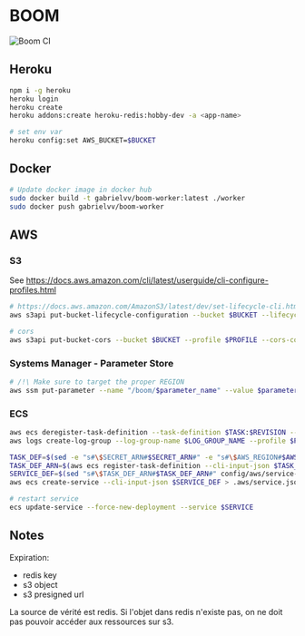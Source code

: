 # BOOM

![Boom CI](https://github.com/gabrielvv/boom/workflows/Boom%20CI/badge.svg)

## Heroku

```sh
npm i -g heroku
heroku login
heroku create
heroku addons:create heroku-redis:hobby-dev -a <app-name>

# set env var
heroku config:set AWS_BUCKET=$BUCKET
```

## Docker

```sh
# Update docker image in docker hub
sudo docker build -t gabrielvv/boom-worker:latest ./worker
sudo docker push gabrielvv/boom-worker
```

## AWS

### S3

See https://docs.aws.amazon.com/cli/latest/userguide/cli-configure-profiles.html

```sh
# https://docs.aws.amazon.com/AmazonS3/latest/dev/set-lifecycle-cli.html
aws s3api put-bucket-lifecycle-configuration --bucket $BUCKET --lifecycle-configuration file://config/aws/bucket-lifecycle.json

# cors
aws s3api put-bucket-cors --bucket $BUCKET --profile $PROFILE --cors-configuration file://config/aws/bucket-cors.json
```

### Systems Manager - Parameter Store

```sh
# /!\ Make sure to target the proper REGION
aws ssm put-parameter --name "/boom/$parameter_name" --value $parameter_value --type SecureString --profile $profile
```

### ECS

```sh
aws ecs deregister-task-definition --task-definition $TASK:$REVISION --profile $PROFILE
aws logs create-log-group --log-group-name $LOG_GROUP_NAME --profile $PROFILE

TASK_DEF=$(sed -e "s#\$SECRET_ARN#$SECRET_ARN#" -e "s#\$AWS_REGION#$AWS_REGION#" config/aws/task-definition.json);
TASK_DEF_ARN=$(aws ecs register-task-definition --cli-input-json $TASK_DEF | jq -r '.taskDefinition.taskDefinitionArn');
SERVICE_DEF=$(sed "s#\$TASK_DEF_ARN#$TASK_DEF_ARN#" config/aws/service-definition.json);
aws ecs create-service --cli-input-json $SERVICE_DEF > .aws/service.json;

# restart service
ecs update-service --force-new-deployment --service $SERVICE
```

## Notes

Expiration:
- redis key
- s3 object
- s3 presigned url

La source de vérité est redis.
Si l'objet dans redis n'existe pas, on ne doit pas pouvoir accéder aux ressources sur s3.
